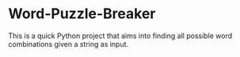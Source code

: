 # Word-Puzzle-Breaker
This is a quick Python project that aims into finding all possible word combinations given a string as input.

